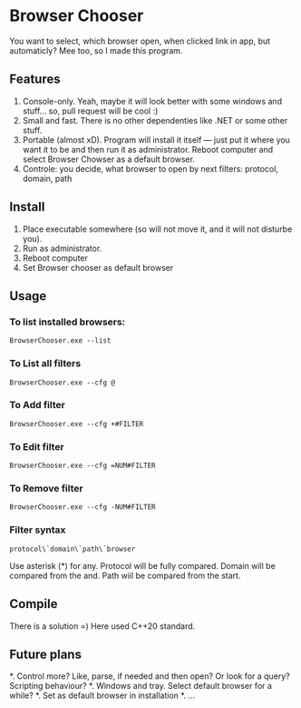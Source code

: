# Browser Chooser

You want to select, which browser open, when clicked link in app, but automaticly? Mee too, so I made this program.

## Features

1. Console-only. Yeah, maybe it will look better with some windows and stuff... so, pull request will be cool :)
2. Small and fast. There is no other dependenties like .NET or some other stuff.
3. Portable (almost xD). Program will install it itself — just put it where you want it to be and then run it as administrator. Reboot computer and select Browser Chowser as a default browser.
4. Controle: you decide, what browser to open by next filters: protocol, domain, path

## Install

1. Place executable somewhere (so will not move it, and it will not disturbe you).
2. Run as administrator.
3. Reboot computer
4. Set Browser chooser as default browser

## Usage

### To list installed browsers:

```Batch file (DOS)
BrowserChooser.exe --list
```

### To List all filters

```Batch file (DOS)
BrowserChooser.exe --cfg @
```

### To Add filter

```Batch file (DOS)
BrowserChooser.exe --cfg +#FILTER
```

### To Edit filter

```Batch file (DOS)
BrowserChooser.exe --cfg =NUM#FILTER
```

### To Remove filter

```Batch file (DOS)
BrowserChooser.exe --cfg -NUM#FILTER
```

### Filter syntax
```
protocol\`domain\`path\`browser
```
Use asterisk (\*) for any.
Protocol will be fully compared.
Domain will be compared from the and.
Path wiil be compared from the start.

## Compile

There is a solution =) Here used C++20 standard.

## Future plans

*. Control more? Like, parse, if needed and then open? Or look for a query? Scripting behaviour?
*. Windows and tray. Select default browser for a while?
*. Set as default browser in installation
*. ...
